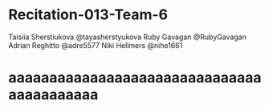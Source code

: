 # Recitation-013-Team-6

Taisiia Sherstiukova @tayasherstyukova
Ruby Gavagan @RubyGavagan
Adrian Reghitto @adre5577
Niki Hellmers @nihe1661

# aaaaaaaaaaaaaaaaaaaaaaaaaaaaaaaaaaaaaaaaaa
